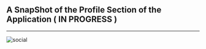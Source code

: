 ## A SnapShot of the **Profile Section** of the Application ( IN PROGRESS )
___

![social](https://github.com/Sapnil-Bhowmick/Google-Gemini/assets/118714419/8185427d-08b9-4ec7-bf41-ad0414c5c440)
